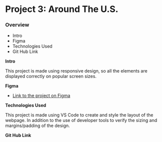 # Project 3: Around The U.S.

### Overview

- Intro
- Figma
- Technologies Used
- Git Hub Link

**Intro**

This project is made using responsive design, so all the elements are displayed correctly on popular screen sizes.

**Figma**

- [Link to the project on Figma](https://www.figma.com/file/ii4xxsJ0ghevUOcssTlHZv/Sprint-3%3A-Around-the-US?node-id=0%3A1)

**Technologies Used**

This project is made using VS Code to create and style the layout of the webpage. In addition to the use of developer tools to verify the sizing and margins/padding of the design.

**Git Hub Link**
